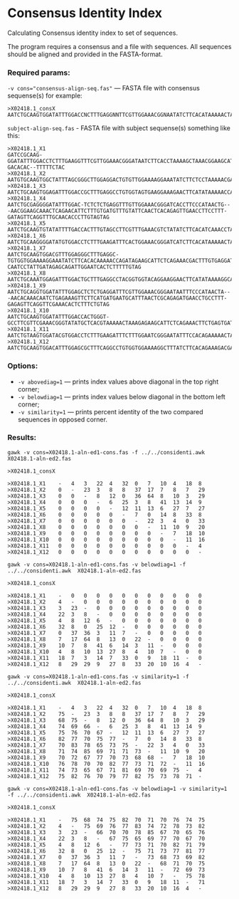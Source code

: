 # Consensus Identity Index
Calculating Consensus identity index to set of sequences.

The program requires a consensus and a file with sequences. All sequences should be aligned and provided in the FASTA-format.

### Required params:

`-v cons="consensus-align-seq.fas"` — FASTA file with consensus sequense(s)
for example:
```fasta
>X02418.1_consX
AATCTGCAAGTGGATATTTGGACCNCTTTGAGGNNTTCGTTGGAAACGGNAATATCTTCACATAAAAACTAAACAGAAGCATTCTCAGAAACTTCTTTGTGATGATTGCATTCAACTCACAGAGTTGAACATTCCTTTTGATAGAGCAGTTTNGAAACACTCTTTTTGTAG
```

`subject-align-seq.fas` - FASTA file with subject sequense(s)
something like this:
```fasta
>X02418.1_X1
GATCCGCAAG-GGATATTTGGACCTCTTTGAAGGTTTCGTTGGAAACGGGATAATCTTCACCTAAAAGCTAAACGGAAGCATTCTCAGAAACTTCTTTGGGATGTTTGCATTCACCTCACAGAGTTGAAGTTTCCCTTTGATAGCGCAGTTT-GACACAC--TTTTTCTAC
>X02418.1_X2
AATGTGCAAGTGGCTATTTAGCGGGCTTGGAGGACTGTGTTGGAAAAGGAAATATCTTCTCCTAAAAACGACATAGAAGCATTCTCAGAAACTGCTCTGTGATGATTGCATTCAACTCCCAGAGTTGAACATTCCTTTTGATAGAGCAGTTTGCAAACACTCTTTTTGTAG
>X02418.1_X3
AATCTGCAAGTGGAGATTTGGACCGCTTTGAGGCCTGTGGTAGTGAAGGAAAGAACTTCATATAAAAACCAGACGGTAGCACTCTCAGAAAATTCTTTGTGACGATGGAGTTTAACTCAGGGAGCTGAACATTCGTTATGATGGAGCAGATTCCAAACACACGTTTTGTAG
>X02418.1_X4
AATCTGCGAGGGGATATTTGGAC-TCTCTCTGAGGTTTGTTGGAAACGGGATCACCTTCCCATAACTG---AACGGAAGCAAACTCAGAACATTCTTTGTGATGTTTGTATTCAACTCACAGAGTTGAACCTTCCTTT-GATAGTTCAGGTTTGCAACACCCTTGTAGTAG
>X02418.1_X5
AATCTGCAAGTGTATATTTTGACCACTTTGTAGCCTTCGTTTGAAACGTCTATATCTTCACATCAAACCTAGACAGAAGCATTCTCAGAAAGTTTTCTGCGATGACTGCATTCCACTCACAGAGTTGAACAATCCTTTTGATGGAGCAGTTTTGAAACCCTCTTTCTTTGG
>X02418.1_X6
AATCTGCAAGGGGATATGTGGACCTCTTTGAAGATTTCACTGGAAACGGGATCATCTTCACATAAAAACTAAACAGAAGCATTCTCGGAAACTATTTTGTGATGTTTGTATTCAACTCCCAGAGTTGAACTTTCCTTTTGAAAGAGCAGCTATGAAACACTCTTTTTCGAG
>X02418.1_X7
AATCTGCAAGTGGACGTTTGGAGGGCTTTGAGGC-TGTGGTGGAAAAGGAAATATCTTCACACAAAAACCAGATAGAAGCATTCTCAGAAACGACTTTGTGAGGATGGCATTCAACTACTGGAGTTGA-CAATCCTATTGATAGAGCAGATTGGAATCACTCTTTTTGTAG
>X02418.1_X8
AATCTGCAAATGGAGATTTGGACTGCTTTGAGGCCTACGGTGGTACAGGAAGGAACTTCATATAAAAGGCAAACGGAAGCATTCTCAGAATATTCTTTGTGATGATGGAGTTTCACTCACAGAGCTGAACATGCCTTTTGATGGAGCAGTTTCCAAATACACTTTTGGTAG
>X02418.1_X9
AATCTGCAGGTGGATATTTGGAGCTCTCTGAGGATTTCGTTGGAAACGGGAATAATTTCCCATAACTA---AACACAAACAATCTGAGAAAGTTCTTCATGATGAATGCATTTAACTCGCAGAGATGAACCTGCCTTT-GAGAGTTCAGGTTCGAAACACTCTTTCTGTAG
>X02418.1_X10
AATCTGCAAGTGGATATTTGGACCACTGGGT-GCCTTCGTTCGAAACGGGTATATGCTCACGTAAAAACTAAAGAGAAGCATTCTCAGAAACTTCTGAGTGATGATTGCATTCAAGTCACACAGTTGAACCCTCCTTTTGATGGAGCAGTTTTGAAACTGTCTTTTTGTAG
>X02418.1_X11
AATCTGTAAGTGGATACGTGGACCTCTTTGAAGATTTCTTTGGAATCGGGAATATTTCCACAGAAAAACTAAACTGAAGCATTCTCAGAAACTGCTTTGTGGTGTTTGTGTTCGAGCCGCAGAGTTTAACATTGCTTTTCATAGAGCAGTTTTGAAATATTCTTTTGGCAG
>X02418.1_X12
AATCTGCAAGTGGACATTTGGAGCGCTTTCAGGCCTGTGGTGGAAAAGGCTTTATCTTCACAGAAAGACGAGAGAGAAGCATTGTCAGAAACTTCTTTGTGATGATTGCATTCAACTCACAGAGTTGAAGATTCCTTTTGAAACAGCAGTTTCGAAACACTCTTTCTGTGG
```

### Options:

- `-v abovediag=1` — prints index values above diagonal in the top right corner;
- `-v belowdiag=1` — prints index values below diagonal in the bottom left corner;
- `-v similarity=1` — prints percent identity of the two compared sequences in opposed corner.

### Results:

`gawk -v cons=X02418.1-aln-ed1-cons.fas -f ../../considenti.awk X02418.1-aln-ed2.fas`
```
>X02418.1_consX

>X02418.1_X1	-	4	3	22	4	32	0	7	10	4	18	8
>X02418.1_X2	0	-	23	3	8	8	37	17	7	8	7	29
>X02418.1_X3	0	0	-	8	12	0	36	64	8	10	3	29
>X02418.1_X4	0	0	0	-	6	25	3	8	41	13	14	9
>X02418.1_X5	0	0	0	0	-	12	11	13	6	27	7	27
>X02418.1_X6	0	0	0	0	0	-	7	0	14	8	33	8
>X02418.1_X7	0	0	0	0	0	0	-	22	3	4	0	33
>X02418.1_X8	0	0	0	0	0	0	0	-	11	10	9	20
>X02418.1_X9	0	0	0	0	0	0	0	0	-	7	18	10
>X02418.1_X10	0	0	0	0	0	0	0	0	0	-	11	16
>X02418.1_X11	0	0	0	0	0	0	0	0	0	0	-	4
>X02418.1_X12	0	0	0	0	0	0	0	0	0	0	0	-
```

`gawk -v cons=X02418.1-aln-ed1-cons.fas -v belowdiag=1 -f ../../considenti.awk  X02418.1-aln-ed2.fas`
```
>X02418.1_consX

>X02418.1_X1	-	0	0	0	0	0	0	0	0	0	0	0
>X02418.1_X2	4	-	0	0	0	0	0	0	0	0	0	0
>X02418.1_X3	3	23	-	0	0	0	0	0	0	0	0	0
>X02418.1_X4	22	3	8	-	0	0	0	0	0	0	0	0
>X02418.1_X5	4	8	12	6	-	0	0	0	0	0	0	0
>X02418.1_X6	32	8	0	25	12	-	0	0	0	0	0	0
>X02418.1_X7	0	37	36	3	11	7	-	0	0	0	0	0
>X02418.1_X8	7	17	64	8	13	0	22	-	0	0	0	0
>X02418.1_X9	10	7	8	41	6	14	3	11	-	0	0	0
>X02418.1_X10	4	8	10	13	27	8	4	10	7	-	0	0
>X02418.1_X11	18	7	3	14	7	33	0	9	18	11	-	0
>X02418.1_X12	8	29	29	9	27	8	33	20	10	16	4	-
```

`gawk -v cons=X02418.1-aln-ed1-cons.fas -v similarity=1 -f ../../considenti.awk  X02418.1-aln-ed2.fas`
```
>X02418.1_consX

>X02418.1_X1	-	4	3	22	4	32	0	7	10	4	18	8
>X02418.1_X2	75	-	23	3	8	8	37	17	7	8	7	29
>X02418.1_X3	68	75	-	8	12	0	36	64	8	10	3	29
>X02418.1_X4	74	69	66	-	6	25	3	8	41	13	14	9
>X02418.1_X5	75	76	70	67	-	12	11	13	6	27	7	27
>X02418.1_X6	82	77	70	75	77	-	7	0	14	8	33	8
>X02418.1_X7	70	83	78	65	73	75	-	22	3	4	0	33
>X02418.1_X8	71	74	85	69	71	71	73	-	11	10	9	20
>X02418.1_X9	70	72	67	77	70	73	68	68	-	7	18	10
>X02418.1_X10	76	78	70	70	82	77	73	71	72	-	11	16
>X02418.1_X11	74	73	65	67	71	81	69	70	69	75	-	4
>X02418.1_X12	75	82	76	70	79	77	82	75	73	78	71	-
```

`gawk -v cons=X02418.1-aln-ed1-cons.fas -v belowdiag=1 -v similarity=1 -f ../../considenti.awk  X02418.1-aln-ed2.fas`
```
>X02418.1_consX

>X02418.1_X1	-	75	68	74	75	82	70	71	70	76	74	75
>X02418.1_X2	4	-	75	69	76	77	83	74	72	78	73	82
>X02418.1_X3	3	23	-	66	70	70	78	85	67	70	65	76
>X02418.1_X4	22	3	8	-	67	75	65	69	77	70	67	70
>X02418.1_X5	4	8	12	6	-	77	73	71	70	82	71	79
>X02418.1_X6	32	8	0	25	12	-	75	71	73	77	81	77
>X02418.1_X7	0	37	36	3	11	7	-	73	68	73	69	82
>X02418.1_X8	7	17	64	8	13	0	22	-	68	71	70	75
>X02418.1_X9	10	7	8	41	6	14	3	11	-	72	69	73
>X02418.1_X10	4	8	10	13	27	8	4	10	7	-	75	78
>X02418.1_X11	18	7	3	14	7	33	0	9	18	11	-	71
>X02418.1_X12	8	29	29	9	27	8	33	20	10	16	4	-
```
